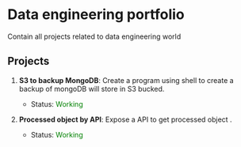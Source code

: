 <h1>Data engineering portfolio</h1>
<p>Contain all projects related to data engineering world</p>

<h2>Projects</h2>
<ol>
  <li>
    <div>
      <p><strong>S3 to backup MongoDB</strong>: Create a program using shell to create a backup of mongoDB will store in S3 bucked.</p>
      <ul>
        <li>
          <p>Status: <span style="color:green;">Working</span></p>
        </li>
      </ul>  
    </div>
  </li>
  <li>
    <div>
      <p><strong>Processed object by API</strong>: Expose a API to get processed object .</p>
      <ul>
        <li>
          <p>Status: <span style="color:green;">Working</span></p>
        </li>
      </ul>  
    </div>
  </li>
</ol>
